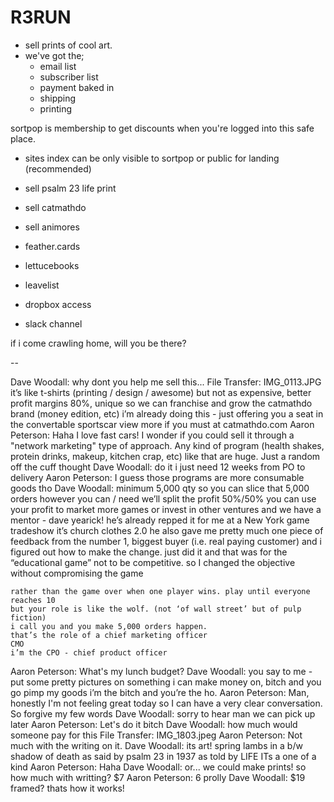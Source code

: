 # R3RUN

- sell prints of cool art.
- we've got the;
    - email list
    - subscriber list
    - payment baked in
    - shipping
    - printing


sortpop is membership to get discounts when you're logged into this safe place.

- sites index can be only visible to sortpop or public for landing (recommended)

- sell psalm 23 life print
- sell catmathdo
- sell animores
- feather.cards
- lettucebooks
- leavelist
- dropbox access
- slack channel


if i come crawling home, will you be there?

-- 

Dave Woodall:
    why dont you help me sell this...
    File Transfer: IMG_0113.JPG
    it’s like t-shirts (printing / design / awesome) but not as expensive, better profit margins 80%, unique so we can franchise and grow the catmathdo brand (money edition, etc)
    i’m already doing this - just offering you a seat in the convertable sportscar
    view more if you must at catmathdo.com
Aaron Peterson:
    Haha I love fast cars! 
    I wonder if you could sell it through a "network marketing" type of approach. Any kind of program (health shakes, protein drinks, makeup, kitchen crap, etc) like that are huge.  Just a random off the cuff thought 
Dave Woodall:
    do it
    i just need 12 weeks from PO to delivery
Aaron Peterson:
    I guess those programs are more consumable goods tho
Dave Woodall:
    minimum 5,000 qty
    so you can slice that 5,000 orders however you can / need
    we’ll split the profit 50%/50%
    you can use your profit to market more games or invest in other ventures
    and we have a mentor - dave yearick!
    he’s already repped it for me at a New York game tradeshow
    it’s church clothes 2.0
    he also gave me pretty much one piece of feedback from the number 1, biggest buyer (i.e. real paying customer) and i figured out how to make the change. just did it and that was for the “educational game” not to be competitive. so I changed the objective without compromising the game
    
    rather than the game over when one player wins. play until everyone reaches 10
    but your role is like the wolf. (not ‘of wall street’ but of pulp fiction)
    i call you and you make 5,000 orders happen.
    that’s the role of a chief marketing officer
    CMO
    i’m the CPO - chief product officer
Aaron Peterson:
    What's my lunch budget?
Dave Woodall:
    you say to me - put some pretty pictures on something i can make money on, bitch
    and you go pimp my goods
    i’m the bitch and you’re the ho.
Aaron Peterson:
    Man, honestly I'm not feeling great today so I can have a very clear conversation. So forgive my few words
Dave Woodall:
    sorry to hear man
    we can pick up later
Aaron Peterson:
    Let's do it bitch
Dave Woodall:
    how much would someone pay for this 
    File Transfer: IMG_1803.jpeg
Aaron Peterson:
    Not much with the writing on it. 
Dave Woodall:
    its art! spring lambs in a b/w shadow of death as said by psalm 23 in 1937
    as told by LIFE
    ITs a one of a kind
Aaron Peterson:
    Haha
Dave Woodall:
    or... we could make prints!
    so how much with writting?
    $7
Aaron Peterson:
    6 prolly
Dave Woodall:
    $19 framed?
    thats how it works!
